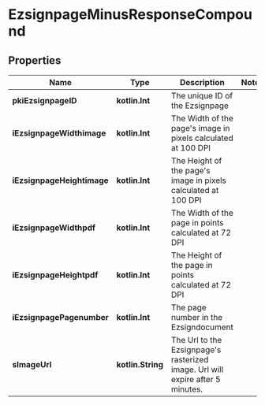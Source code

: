 
# EzsignpageMinusResponseCompound

## Properties
Name | Type | Description | Notes
------------ | ------------- | ------------- | -------------
**pkiEzsignpageID** | **kotlin.Int** | The unique ID of the Ezsignpage | 
**iEzsignpageWidthimage** | **kotlin.Int** | The Width of the page&#39;s image in pixels calculated at 100 DPI | 
**iEzsignpageHeightimage** | **kotlin.Int** | The Height of the page&#39;s image in pixels calculated at 100 DPI | 
**iEzsignpageWidthpdf** | **kotlin.Int** | The Width of the page in points calculated at 72 DPI | 
**iEzsignpageHeightpdf** | **kotlin.Int** | The Height of the page in points calculated at 72 DPI | 
**iEzsignpagePagenumber** | **kotlin.Int** | The page number in the Ezsigndocument | 
**sImageUrl** | **kotlin.String** | The Url to the Ezsignpage&#39;s rasterized image.  Url will expire after 5 minutes. | 



